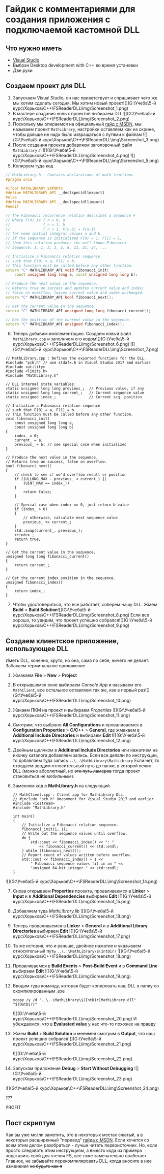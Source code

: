 # Гайдик с комментариями для создания приложения с подключаемой кастомной DLL

## Что нужно иметь
* [Visual Studio](https://visualstudio.microsoft.com/downloads/)
* Выбран Desktop development with C++ во время установки
* Две руки

## Создаем проект для DLL
1. Запускаем Visual Studio, он нас приветствует и спрашивает чего же мы хотим сделать сегодня. Мы хотим новый проект![](G:\Учеба\5-й курс\Хорьков\C++\FSReaderDLL\img\Screenshot_1.png)
2. В мастере создания новых проектов выбираем DLL![](G:\Учеба\5-й курс\Хорьков\C++\FSReaderDLL\img\Screenshot_2.png)
3. Поскольку мы опираемся на официальный [гайд с MSDN](https://docs.microsoft.com/en-us/cpp/build/walkthrough-creating-and-using-a-dynamic-link-library-cpp?view=vs-2019#create-the-dll-project), мы называем проект `MathLibrary`, настройки оставляем как на скрине, чтобы дальше не надо было извращаться с путями к файлам ![](G:\Учеба\5-й курс\Хорьков\C++\FSReaderDLL\img\Screenshot_3.png)
4. После создания проекта добавляем заголовочный файл `MathLibrary.h` ![](G:\Учеба\5-й курс\Хорьков\C++\FSReaderDLL\img\Screenshot_4.png) ![](G:\Учеба\5-й курс\Хорьков\C++\FSReaderDLL\img\Screenshot_5.png) 
5. Копируем туда код 
```c++
// MathLibrary.h - Contains declarations of math functions
#pragma once

#ifdef MATHLIBRARY_EXPORTS
#define MATHLIBRARY_API __declspec(dllexport)
#else
#define MATHLIBRARY_API __declspec(dllimport)
#endif

// The Fibonacci recurrence relation describes a sequence F
// where F(n) is { n = 0, a
//               { n = 1, b
//               { n > 1, F(n-2) + F(n-1)
// for some initial integral values a and b.
// If the sequence is initialized F(0) = 1, F(1) = 1,
// then this relation produces the well-known Fibonacci
// sequence: 1, 1, 2, 3, 5, 8, 13, 21, 34, ...

// Initialize a Fibonacci relation sequence
// such that F(0) = a, F(1) = b.
// This function must be called before any other function.
extern "C" MATHLIBRARY_API void fibonacci_init(
    const unsigned long long a, const unsigned long long b);

// Produce the next value in the sequence.
// Returns true on success and updates current value and index;
// false on overflow, leaves current value and index unchanged.
extern "C" MATHLIBRARY_API bool fibonacci_next();

// Get the current value in the sequence.
extern "C" MATHLIBRARY_API unsigned long long fibonacci_current();

// Get the position of the current value in the sequence.
extern "C" MATHLIBRARY_API unsigned fibonacci_index();
```
6. Теперь добавим имплементацию. Создаем новый файл `MathLibrary.cpp` и заполняем его кодом![](G:\Учеба\5-й курс\Хорьков\C++\FSReaderDLL\img\Screenshot_6.png) ![](G:\Учеба\5-й курс\Хорьков\C++\FSReaderDLL\img\Screenshot_7.png) 
```
// MathLibrary.cpp : Defines the exported functions for the DLL.
#include "pch.h" // use stdafx.h in Visual Studio 2017 and earlier
#include <utility>
#include <limits.h>
#include "MathLibrary.h"

// DLL internal state variables:
static unsigned long long previous_;  // Previous value, if any
static unsigned long long current_;   // Current sequence value
static unsigned index_;               // Current seq. position

// Initialize a Fibonacci relation sequence
// such that F(0) = a, F(1) = b.
// This function must be called before any other function.
void fibonacci_init(
    const unsigned long long a,
    const unsigned long long b)
{
    index_ = 0;
    current_ = a;
    previous_ = b; // see special case when initialized
}

// Produce the next value in the sequence.
// Returns true on success, false on overflow.
bool fibonacci_next()
{
    // check to see if we'd overflow result or position
    if ((ULLONG_MAX - previous_ < current_) ||
        (UINT_MAX == index_))
    {
        return false;
    }

    // Special case when index == 0, just return b value
    if (index_ > 0)
    {
        // otherwise, calculate next sequence value
        previous_ += current_;
    }
    std::swap(current_, previous_);
    ++index_;
    return true;
}

// Get the current value in the sequence.
unsigned long long fibonacci_current()
{
    return current_;
}

// Get the current index position in the sequence.
unsigned fibonacci_index()
{
    return index_;
}
```
7. Чтобы удостовериться, что все работает, соберем нашу DLL. Жмем **Build** > **Build Solution**![](G:\Учеба\5-й курс\Хорьков\C++\FSReaderDLL\img\Screenshot_8.png) Если все хорошо, то увидим, что проект успешно собрался![](G:\Учеба\5-й курс\Хорьков\C++\FSReaderDLL\img\Screenshot_9.png) 

## Создаем клиентское приложение, использующее DLL

Иметь DLL, конечно, круто, но она, сама по себе, ничего не делает. Забахаем терминальное приложение

1. Жмакаем **File** > **New** > **Project**

2. В открывшемся окне выбираем *Console App* и называем его `MathClient`, все остальное оставляем так же, как в первый раз![](G:\Учеба\5-й курс\Хорьков\C++\FSReaderDLL\img\Screenshot_10.png)

3. Жакаем ПКМ на проект и выбираем *Properties* ![](G:\Учеба\5-й курс\Хорьков\C++\FSReaderDLL\img\Screenshot_11.png)

4. Смотрим, что выбрано **All Configurations** и проваливаемся в **Configuration Properties** > **C/C++** > **General**, где жмакаем в **Additional Include Directories** и выбираем  **Edit** ![](G:\Учеба\5-й курс\Хорьков\C++\FSReaderDLL\img\Screenshot_12.png)

5. Двойным щелчком в **Additional Include Directories** или нажатием на иконку каталога добавляем запись. Если все делали по инструкции, то добавляем туда запись `..\..\MathLibrary\MathLibrary`
   Если нет, то ~~страдаем~~ вводим относительный путь до папки, в которой лежит DLL (можно абсолютный, но ~~это путь ламеров~~ тогда проект становиться не мобильным).

6. Заменяем код в **MathLibrary.h** на следующий 

   ```
   // MathClient.cpp : Client app for MathLibrary DLL.
   // #include "pch.h" Uncomment for Visual Studio 2017 and earlier
   #include <iostream>
   #include "MathLibrary.h"
   
   int main()
   {
       // Initialize a Fibonacci relation sequence.
       fibonacci_init(1, 1);
       // Write out the sequence values until overflow.
       do {
           std::cout << fibonacci_index() << ": "
               << fibonacci_current() << std::endl;
       } while (fibonacci_next());
       // Report count of values written before overflow.
       std::cout << fibonacci_index() + 1 <<
           " Fibonacci sequence values fit in an " <<
           "unsigned 64-bit integer." << std::endl;
   }
   ```
![](G:\Учеба\5-й курс\Хорьков\C++\FSReaderDLL\img\Screenshot_14.png)

7. Снова открываем **Properties** проекта, проваливаемся в **Linker** > **Input** и в **Additional Dependencies** выбираем **Edit** ![](G:\Учеба\5-й курс\Хорьков\C++\FSReaderDLL\img\Screenshot_15.png)

8. Добавляем туда *MathLibrary.lib*
    ![](G:\Учеба\5-й курс\Хорьков\C++\FSReaderDLL\img\Screenshot_18.png)

9. Теперь проваливаемся в **Linker** > **General** и в **Additional Library Directories** выбираем **Edit** ![](G:\Учеба\5-й курс\Хорьков\C++\FSReaderDLL\img\Screenshot_17.png)

10. Та же история, что и раньше, двойное нажатие и указываем относительный путь `..\..\MathLibrary\$(IntDir)`
    ![](G:\Учеба\5-й курс\Хорьков\C++\FSReaderDLL\img\Screenshot_18.png)

11.  Проваливаемся в **Build Events** > **Post-Build Event** и в **Command Line** выбираем **Edit** ![](G:\Учеба\5-й курс\Хорьков\C++\FSReaderDLL\img\Screenshot_19.png)

12. Вводим туда команду, которая будет копировать наш DLL в папку со скомпилированным .exe 

    ```
    xcopy /y /d "..\..\MathLibrary\$(IntDir)MathLibrary.dll" "$(OutDir)"
    ```

    ![](G:\Учеба\5-й курс\Хорьков\C++\FSReaderDLL\img\Screenshot_20.png)
    И убеждаемся, что в **Evaluated value** у нас что-то похожее на правду

13. Жмем **Build** > **Build Solution** и ~~молимся~~ смотрим в **Output**, что наш проект успешно собрался![](G:\Учеба\5-й курс\Хорьков\C++\FSReaderDLL\img\Screenshot_21.png)

    

    ![](G:\Учеба\5-й курс\Хорьков\C++\FSReaderDLL\img\Screenshot_22.png)

14. Запускам приложение **Debug** > **Start Without Debugging** ![](G:\Учеба\5-й курс\Хорьков\C++\FSReaderDLL\img\Screenshot_23.png)

![](G:\Учеба\5-й курс\Хорьков\C++\FSReaderDLL\img\Screenshot_24.png)

???

PROFIT



## Пост скриптум



Как вы уже могли заметить, это в некоторых местах сжатый, а в некоторых расширенный "перевод" [гайда с MSDN](https://docs.microsoft.com/en-us/cpp/build/walkthrough-creating-and-using-a-dynamic-link-library-cpp?view=vs-2019). Если хочется со всем этим делом разобраться - лучше читать первоисточник. Но, если просто следовать этим инструкциям, а вместо кода из примера подставить свой для чтения FS, все тоже замечательно сработает. Главное, не забывайте перекомпилировать DLL, когда вносите в нее изменения ~~не будьте как я~~









